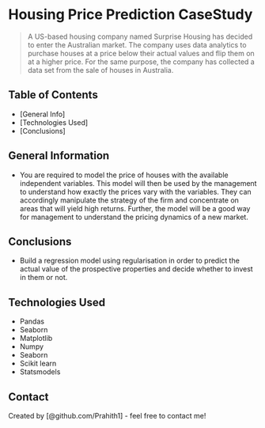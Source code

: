 # Housing Price Prediction CaseStudy
> A US-based housing company named Surprise Housing has decided to enter the Australian market. The company uses data analytics to purchase houses at a price below their actual values and flip them on at a higher price. For the same purpose, the company has collected a data set from the sale of houses in Australia.

## Table of Contents
* [General Info]
* [Technologies Used]
* [Conclusions]
<!-- You can include any other section that is pertinent to your problem -->

## General Information
- You are required to model the price of houses with the available independent variables. This model will then be used by the management to understand how exactly the prices vary with the variables. They can accordingly manipulate the strategy of the firm and concentrate on areas that will yield high returns. Further, the model will be a good way for management to understand the pricing dynamics of a new market.

<!-- You don't have to answer all the questions - just the ones relevant to your project. -->

## Conclusions
- Build a regression model using regularisation in order to predict the actual value of the prospective properties and decide whether to invest in them or not.

<!-- You don't have to answer all the questions - just the ones relevant to your project. -->


## Technologies Used
- Pandas
- Seaborn
- Matplotlib
- Numpy
- Seaborn
- Scikit learn
- Statsmodels
<!-- As the libraries versions keep on changing, it is recommended to mention the version of library used in this project -->




## Contact
Created by [@github.com/Prahith1] - feel free to contact me!


<!-- Optional -->
<!-- ## License -->
<!-- This project is open source and available under the [... License](). -->

<!-- You don't have to include all sections - just the one's relevant to your project -->
